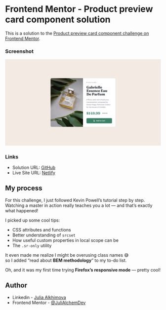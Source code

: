 # Frontend Mentor - Product preview card component solution

This is a solution to the [Product preview card component challenge on Frontend Mentor](https://www.frontendmentor.io/challenges/product-preview-card-component-GO7UmttRfa).

### Screenshot

![recipe-page](./design/desktop-design.jpg)

### Links

- Solution URL: [GitHub](https://github.com/JuliAlchemDev/FM-product-preview-card-component)
- Live Site URL: [Netlify](https://fm-product-preview-card-component-julialchem.netlify.app)

## My process

For this challenge, I just followed Kevin Powell’s tutorial step by step.  
Watching a master in action really teaches you a lot — and that’s exactly what happened!

I picked up some cool tips:
- CSS attributes and functions  
- Better understanding of `srcset`  
- How useful custom properties in local scope can be  
- The `.sr-only` utility  

It even made me realize I might be overusing class names 😅  
so I added “read about **BEM methodology**” to my to-do list.  

Oh, and it was my first time trying **Firefox’s responsive mode** — pretty cool!


## Author

- Linkedin - [Julia Alkhimova](https://www.linkedin.com/in/julialkhimova/)
- Frontend Mentor - [@JuliAlchemDev](https://www.frontendmentor.io/profile/JuliAlchemDev)